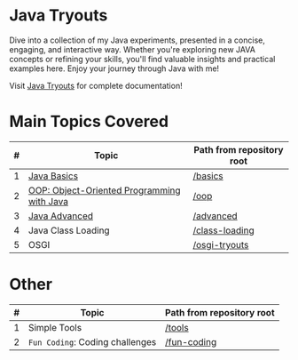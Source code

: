 # Java Tryouts

Dive into a collection of my Java experiments, presented in a concise, engaging, and interactive way. 
Whether you're exploring new JAVA concepts or refining your skills, you'll find valuable insights and practical examples here. 
Enjoy your journey through Java with me!

Visit [Java Tryouts](https://shadhini-jayatilake.gitbook.io/java-tryouts) for complete documentation!

# Main Topics Covered

| # | Topic                                                                                                                                              | Path from repository root                                                                                    |
|---|----------------------------------------------------------------------------------------------------------------------------------------------------|--------------------------------------------------------------------------------------------------------------|
| 1 | [Java Basics](https://github.com/shadhini/java-tryouts/blob/main/basics/README.md)                             | [/basics](https://github.com/shadhini/java-tryouts/tree/main/basics)     |
| 2 | [OOP: Object-Oriented Programming with Java](https://github.com/shadhini/java-tryouts/blob/main/oop/README.md) | [/oop](https://github.com/shadhini/java-tryouts/tree/main/oop)           |
| 3 | [Java Advanced](https://github.com/shadhini/java-tryouts/blob/main/advanced/README.md)                         | [/advanced](https://github.com/shadhini/java-tryouts/tree/main/advanced) |
| 4 | Java Class Loading           | [/class-loading](https://github.com/shadhini/java-tryouts/tree/main/class-loading/)|
| 5 | OSGI  | [/osgi-tryouts](https://github.com/shadhini/java-tryouts/tree/main/osgi-tryouts) |



# Other

| # | Topic                           | Path from repository root                                                                                        |
|---|---------------------------------|------------------------------------------------------------------------------------------------------------------|
| 1 | Simple Tools                    | [/tools](https://github.com/shadhini/java-tryouts/tree/main/tools)           |
| 2 | `Fun Coding`: Coding challenges | [/fun-coding](https://github.com/shadhini/java-tryouts/tree/main/fun-coding) |
